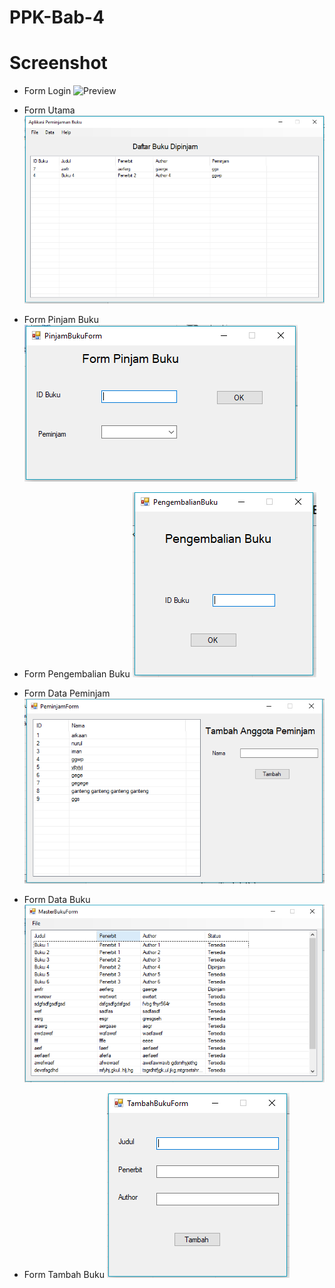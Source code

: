 # PPK-Bab-4

# Screenshot

-	Form Login
 ![Preview](https://raw.githubusercontent.com/arkaanni/PPK-Bab-4/master/Bab%204/SS/form_login.png)

-	Form Utama
 ![Preview](https://raw.githubusercontent.com/arkaanni/PPK-Bab-4/master/Bab%204/SS/form_utama.png)

-	Form Pinjam Buku
 ![Preview](https://raw.githubusercontent.com/arkaanni/PPK-Bab-4/master/Bab%204/SS/form_pinjam_buku.png)

-	Form Pengembalian Buku
 ![Preview](https://raw.githubusercontent.com/arkaanni/PPK-Bab-4/master/Bab%204/SS/form_pengembalian_buku.png)

-	Form Data Peminjam
 ![Preview](https://raw.githubusercontent.com/arkaanni/PPK-Bab-4/master/Bab%204/SS/form_data_peminjam.png)

-	Form Data Buku
 ![Preview](https://raw.githubusercontent.com/arkaanni/PPK-Bab-4/master/Bab%204/SS/form_data_buku.png)

-	Form Tambah Buku
![Preview](https://raw.githubusercontent.com/arkaanni/PPK-Bab-4/master/Bab%204/SS/form_tambah_buku.png)
